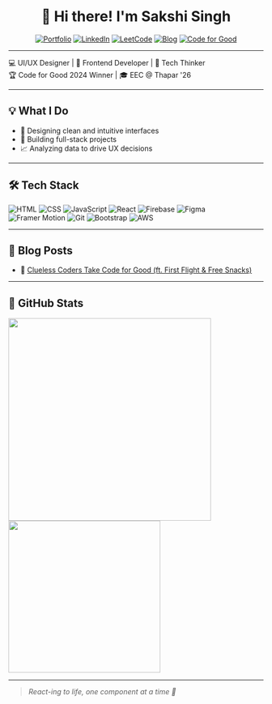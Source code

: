 <div align="center">

# 👋 Hi there! I'm Sakshi Singh

[![Portfolio](https://img.shields.io/badge/Portfolio-Live-purple?style=for-the-badge&logo=react)](https://bysakshi.netlify.app/)
[![LinkedIn](https://img.shields.io/badge/LinkedIn-Connect-blue?style=for-the-badge&logo=linkedin)](https://www.linkedin.com/in/sakshi-singh-88683024a/)
[![LeetCode](https://img.shields.io/badge/LeetCode-Practice-orange?style=for-the-badge&logo=leetcode)](https://leetcode.com/sakshiii02/)
[![Blog](https://img.shields.io/badge/Medium-Blog-000?style=for-the-badge&logo=medium)](https://sakshiiscriibbless.medium.com/)
[![Code for Good](https://img.shields.io/badge/Code%20for%20Good-🏆%20Winner-yellow?style=for-the-badge)](#)

</div>

---

💻 UI/UX Designer | 🎨 Frontend Developer | 🧠 Tech Thinker  
🏆 Code for Good 2024 Winner | 🎓 EEC @ Thapar '26

---

## 💡 What I Do

- 🎨 Designing clean and intuitive interfaces  
- 🔧 Building full-stack projects  
- 📈 Analyzing data to drive UX decisions  

---

## 🛠️ Tech Stack

![HTML](https://img.shields.io/badge/HTML-E34F26?style=flat&logo=html5&logoColor=white)
![CSS](https://img.shields.io/badge/CSS-1572B6?style=flat&logo=css3&logoColor=white)
![JavaScript](https://img.shields.io/badge/JavaScript-F7DF1E?style=flat&logo=javascript&logoColor=black)
![React](https://img.shields.io/badge/React-61DAFB?style=flat&logo=react&logoColor=black)
![Firebase](https://img.shields.io/badge/Firebase-FFCA28?style=flat&logo=firebase&logoColor=black)
![Figma](https://img.shields.io/badge/Figma-000000?style=flat&logo=figma&logoColor=white)
![Framer Motion](https://img.shields.io/badge/Framer%20Motion-0055FF?style=flat&logo=framer&logoColor=white)
![Git](https://img.shields.io/badge/Git-F05032?style=flat&logo=git&logoColor=white)
![Bootstrap](https://img.shields.io/badge/Bootstrap-563D7C?style=flat&logo=bootstrap&logoColor=white)
![AWS](https://img.shields.io/badge/AWS-232F3E?style=flat&logo=amazonaws&logoColor=white)

---

## 📝 Blog Posts

- 📖 [Clueless Coders Take Code for Good (ft. First Flight & Free Snacks)](https://sakshiiscriibbless.medium.com/clueless-coders-take-code-for-good-ft-first-flight-free-snacks-5acf4e4f76dc)

---

## 🧠 GitHub Stats

<img src="https://github-readme-stats.vercel.app/api?username=SakshixSingh&show_icons=true&theme=tokyonight&rank_icon=percentile&custom_title=Sakshi's%20Dev%20Stats" width="400"/>
<img src="https://github-readme-stats.vercel.app/api/top-langs/?username=SakshixSingh&layout=compact&theme=tokyonight" width="300"/>

---



> *React-ing to life, one component at a time 💜*
